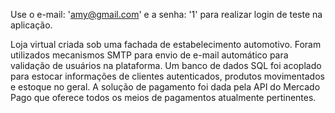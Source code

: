 Use o e-mail: 'amy@gmail.com' e a senha: '1' para realizar login de teste na aplicação.

Loja virtual criada sob uma fachada de estabelecimento automotivo. Foram utilizados mecanismos SMTP para envio de e-mail automático para validação de usuários na plataforma.
Um banco de dados SQL foi acoplado para estocar informações de clientes autenticados, produtos movimentados e estoque no geral.
A solução de pagamento foi dada pela API do Mercado Pago que oferece todos os meios de pagamentos atualmente pertinentes. 
